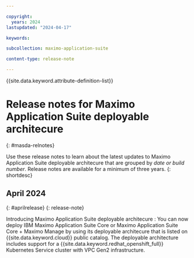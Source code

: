 ```yaml
---

copyright:
  years: 2024
lastupdated: "2024-04-17"

keywords:

subcollection: maximo-application-suite

content-type: release-note

---
```


<!-- keywords values above are place holders. Actual values should be pulled from the release notes entries. -->

{{site.data.keyword.attribute-definition-list}}

<!-- You must add the release-note content type in your attribute definitions AND to each release note H2. This will ensure that the release note entry is pulled into the notifications library. -->

# Release notes for Maximo Application Suite deployable architecure
{: #masda-relnotes}

<!-- The title of your H1 should be Release notes for _service-name_, where _service-name_ is the non-trademarked short version keyref. Include your service name as a search keyword at the top of your Markdown file. See the example keywords above. -->

Use these release notes to learn about the latest updates to Maximo Application Suite deployable architecure that are grouped by _date or build number_. Release notes are available for a minimum of three years.
{: shortdesc}

## April 2024
{: #aprilrelease}
{: release-note}

Introducing Maximo Application Suite deployable architecure
:   You can now deploy IBM Maximo Application Suite Core or Maximo Application Suite Core + Maximo Manage by using its deployable architecure that is listed on {{site.data.keyword.cloud}} public catalog.
The deployable architecture includes support for a {{site.data.keyword.redhat_openshift_full}} Kubernetes Service cluster with VPC Gen2 infrastructure.
